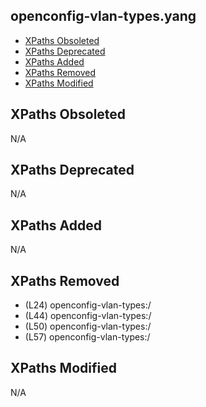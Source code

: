 ## openconfig-vlan-types.yang

- [XPaths Obsoleted](#xpaths-obsoleted)
- [XPaths Deprecated](#xpaths-deprecated)
- [XPaths Added](#xpaths-added)
- [XPaths Removed](#xpaths-removed)
- [XPaths Modified](#xpaths-modified)

## XPaths Obsoleted

N/A

## XPaths Deprecated

N/A

## XPaths Added

N/A

## XPaths Removed

- (L24)	openconfig-vlan-types:/
- (L44)	openconfig-vlan-types:/
- (L50)	openconfig-vlan-types:/
- (L57)	openconfig-vlan-types:/

## XPaths Modified

N/A

